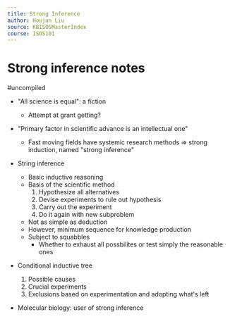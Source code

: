 ```yaml
---
title: Strong Inference
author: Houjun Liu
source: KBISOSMasterIndex
course: ISOS101
---
```


# Strong inference notes

#uncompiled

* "All science is equal": a fiction
    * Attempt at grant getting?
* "Primary factor in scientific advance is an intellectual one"
    * Fast moving fields have systemic research methods => strong induction, named "strong inference"
    
* String inference
    * Basic inductive reasoning
    * Basis of the scientific method
        1. Hypothesize all alternatives
        2. Devise experiments to rule out hypothesis
        3. Carry out the experiment
        4. Do it again with new subproblem
     * Not as simple as deduction
     * However, minimum sequence for knowledge production
     * Subject to squabbles
         * Whether to exhaust all possbilites or test simply the reasonable ones
         
 * Conditional inductive tree
     1. Possible causes
     2. Crucial experiments
     3. Exclusions based on experimentation and adopting what's left
 
* Molecular biology: user of strong inference